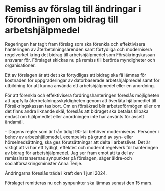 # Remiss av förslag till ändringar i förordningen om bidrag till arbetshjälpmedel

Regeringen har tagit fram förslag som ska förenkla och effektivisera hanteringen av återbetalningsärenden samt förtydliga och modernisera regelverket kring det bidrag till arbetshjälpmedel som Försäkringskassan ansvarar för. Förslaget skickas nu på remiss till berörda myndigheter och organisationer.

Ett av förslagen är att det ska förtydligas att bidrag ska få lämnas för kostnaden för uppgraderingar av datorbaserade arbetshjälpmedel samt för utbildning för att kunna använda ett arbetshjälpmedel eller en anordning.

För att förenkla och effektivisera fordringshanteringen föreslås möjligheten att uppfylla återbetalningsskyldigheten genom att överlåta hjälpmedlet till Försäkringskassan tas bort. Om en försäkrad blir arbetsoförmögen eller om det finns andra liknande skäl, föreslås att bidraget ska betalas tillbaka endast om hjälpmedlet eller anordningen inte har använts för avsett ändamål.

– Dagens regler som är från tidigt 90-tal behöver moderniseras. Personer i behov av arbetshjälpmedel, exempelvis på grund av syn- eller hörselnedsättning, ska ges förutsättningar att delta i arbetslivet. Det är viktigt att vi har ett tydligt, effektivt och modernt regelverk för hanteringen av bidrag för arbetshjälpmedel. Jag ser fram emot att ta del av remissinstansernas synpunkter på förslagen, säger äldre-och socialförsäkringsminister Anna Tenje.

Ändringarna föreslås träda i kraft den 1 juni 2024.

Förslaget remitteras nu och synpunkter ska lämnas senast den 15 mars.

